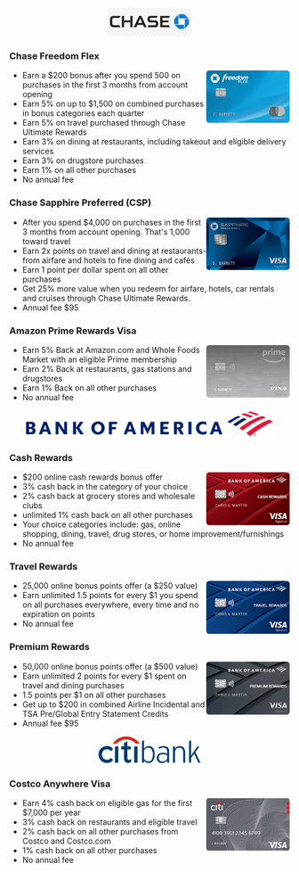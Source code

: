 <!-- Chase Bank -->

<p align="center"><img height="50" src="https://github.com/zhongqi1112/Hulk/blob/master/creditCard/cardImages/chase.png" alt="chase bank logo"></p>

### Chase Freedom Flex

<img align="right" width="150" src="https://github.com/zhongqi1112/Hulk/blob/master/creditCard/cardImages/chase_freedom.png" alt="chase freedom flex">

* Earn a $200 bonus after you spend 500 on purchases in the first 3 months from account opening
* Earn 5% on up to $1,500 on combined purchases in bonus categories each quarter
* Earn 5% on travel purchased through Chase Ultimate Rewards
* Earn 3% on dining at restaurants, including takeout and eligible delivery services
* Earn 3% on drugstore purchases
* Earn 1% on all other purchases
* No annual fee

### Chase Sapphire Preferred (CSP)

<img align="right" width="150" src="https://github.com/zhongqi1112/Hulk/blob/master/creditCard/cardImages/chase_sapphire_preferred.png" alt="chase sapphire preferred">

* After you spend $4,000 on purchases in the first 3 months from account opening. That's 1,000 toward travel
* Earn 2x points on travel and dining at restaurants- from airfare and hotels to fine dining and cafés
* Earn 1 point per dollar spent on all other purchases
* Get 25% more value when you redeem for airfare, hotels, car rentals and cruises through Chase Ultimate Rewards.
* Annual fee $95

### Amazon Prime Rewards Visa

<img align="right" width="150" src="https://github.com/zhongqi1112/Hulk/blob/master/creditCard/cardImages/chase_amazon.png" alt="amazon prime rewards">

* Earn 5% Back at Amazon.com and Whole Foods Market with an eligible Prime membership
* Earn 2% Back at restaurants, gas stations and drugstores
* Earn 1% Back on all other purchases
* No annual fee


<!-- Bank of America -->

<p align="center"><img height="50" src="https://github.com/zhongqi1112/Hulk/blob/master/creditCard/cardImages/boa.png" alt="boa logo"></p>

### Cash Rewards

<img align="right" width="150" src="https://github.com/zhongqi1112/Hulk/blob/master/creditCard/cardImages/boa_cash_rewards.png" alt="boa cash rewards">

* $200 online cash rewards bonus offer
* 3% cash back in the category of your choice
* 2% cash back at grocery stores and wholesale clubs
* unlimited 1% cash back on all other purchases 
* Your choice categories include: gas, online shopping, dining, travel, drug stores, or home improvement/furnishings
* No annual fee

### Travel Rewards

<img align="right" width="150" src="https://github.com/zhongqi1112/Hulk/blob/master/creditCard/cardImages/boa_travel_rewards.png" alt="boa travel rewards">

* 25,000 online bonus points offer (a $250 value)
* Earn unlimited 1.5 points for every $1 you spend on all purchases everywhere, every time and no expiration on points
* No annual fee

### Premium Rewards

<img align="right" width="150" src="https://github.com/zhongqi1112/Hulk/blob/master/creditCard/cardImages/boa_premium_rewards.png" alt="boa premium rewards">

* 50,000 online bonus points offer (a $500 value)
* Earn unlimited 2 points for every $1 spent on travel and dining purchases
* 1.5 points per $1 on all other purchases
* Get up to $200 in combined Airline Incidental and TSA Pre/Global Entry Statement Credits
* Annual fee $95


<!-- Citi Bank -->

<p align="center"><img height="50" src="https://github.com/zhongqi1112/Hulk/blob/master/creditCard/cardImages/citi.png" alt="citi logo"></p>

### Costco Anywhere Visa

<img align="right" width="150" src="https://github.com/zhongqi1112/Hulk/blob/master/creditCard/cardImages/citi-costco.png" alt="citi costco anywhere">

* Earn 4% cash back on eligible gas for the first $7,000 per year
* 3% cash back on restaurants and eligible travel
* 2% cash back on all other purchases from Costco and Costco.com
* 1% cash back on all other purchases
* No annual fee
